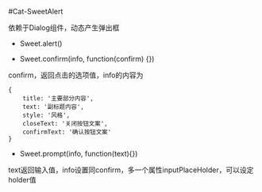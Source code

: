#Cat-SweetAlert

依赖于Dialog组件，动态产生弹出框

* Sweet.alert()



* Sweet.confirm(info, function(confirm) {})

confirm，返回点击的选项值，info的内容为

```
{
	title: '主要部分内容',
	text: '副标题内容',
	style: '风格',
	closeText: '关闭按钮文案',
	confirmText: '确认按钮文案'
}
```

* Sweet.prompt(info, function(text){})

text返回输入值，info设置同confirm，多一个属性inputPlaceHolder，可以设定holder值
